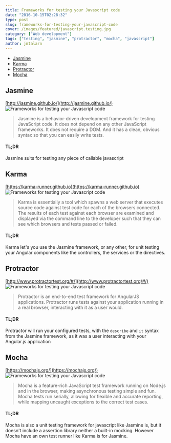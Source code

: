 ```yaml
---
title: Frameworks for testing your Javascript code
date: "2016-10-15T02:28:32"
type: post
slug: frameworks-for-testing-your-javascript-code
cover: /images/featured/javascript.testing.jpg
category: ["Web development"]
tags: ["testing", "jasmine", "protractor", "mocha", "javascript"]
author: jmtalarn
---
```


-   [Jasmine](#jasmine)
-   [Karma](#karma)
-   [Protractor](#protractor)
-   [Mocha](#mocha)

<!--more-->

## Jasmine

[http://jasmine.github.io/](http://jasmine.github.io/)  
![Frameworks for testing your Javascript code](../images/jasmine-horizontal.svg)

> Jasmine is a behavior-driven development framework for testing JavaScript code. It does not depend on any other JavaScript frameworks. It does not require a DOM. And it has a clean, obvious syntax so that you can easily write tests.

#### TL;DR

Jasmine suits for testing any piece of callable javascript

## Karma

[https://karma-runner.github.io](https://karma-runner.github.io)  
![Frameworks for testing your Javascript code](../images/karma.png)

> Karma is essentially a tool which spawns a web server that executes source code against test code for each of the browsers connected. The results of each test against each browser are examined and displayed via the command line to the developer such that they can see which browsers and tests passed or failed.

#### TL;DR

Karma let's you use the Jasmine framework, or any other, for unit testing your Angular components like the controllers, the services or the directives.

## Protractor

[http://www.protractortest.org/#/](http://www.protractortest.org/#/)  
![Frameworks for testing your Javascript code](../images/protractor-logo-450.png)

> Protractor is an end-to-end test framework for AngularJS applications. Protractor runs tests against your application running in a real browser, interacting with it as a user would.

#### TL;DR

Protractor will run your configured tests, with the `describe` and `it` syntax from the Jasmine framework, as it was a user interacting with your Angular.js application

## Mocha

[https://mochajs.org/](https://mochajs.org/)  
![Frameworks for testing your Javascript code](../images/mocha.svg)

> Mocha is a feature-rich JavaScript test framework running on Node.js and in the browser, making asynchronous testing simple and fun. Mocha tests run serially, allowing for flexible and accurate reporting, while mapping uncaught exceptions to the correct test cases.

#### TL;DR

Mocha is also a unit testing framework for javascript like Jasmine is, but it doesn't include a assertion library neither a built-in mocking. However Mocha have an own test runner like Karma is for Jasmine.
